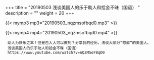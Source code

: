 +++
title = "20190503  浅谈美国人的乐于助人和拾金不昧（国语） "
description = ""
weight = 20
+++

{{< mymp3 mp3="20190503_nqzmsofbqd0.mp3" >}}

{{< mymp4 mp4="20190503_nqzmsofbqd0.mp4" >}}

     助人为快乐之本！但是否人人可以做到？分享我的经历，浅谈大部分“憨直“的美国人。 
     浅谈美国人的乐于助人和拾金不昧（国语） 
     https://www.youtube.com/watch?v=nQZMSoFBqD0 
